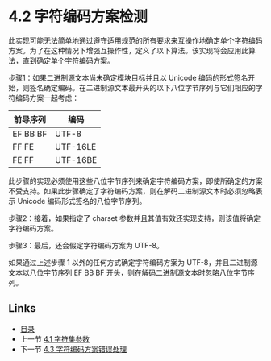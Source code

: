 # 4.2 字符编码方案检测

此实现可能无法简单地通过遵守适用规范的所有要求来互操作地确定单个字符编码方案。为了在这种情况下增强互操作性，定义了以下算法。该实现将会应用此算法，直到确定单个字符编码方案。

步骤1：如果二进制源文本尚未确定模块目标并且以 Unicode 编码的形式签名开始，则签名确定编码。在二进制源文本最开头的以下八位字节序列与它们相应的字符编码方案一起考虑：

| 前导序列     | 编码       |
|----------|----------|
| EF BB BF | UTF-8    |
| FF FE    | UTF-16LE |
| FE FF    | UTF-16BE |

此步骤的实现必须使用这些八位字节序列来确定字符编码方案，即使所确定的方案不受支持。如果此步骤确定了字符编码方案，则在解码二进制源文本时必须忽略表示 Unicode 编码形式签名的八位字节序列。

步骤2：接着，如果指定了 charset 参数并且其值有效还实现支持，则该值将确定字符编码方案。

步骤3：最后，还会假定字符编码方案为 UTF-8。

如果通过上述步骤 1 以外的任何方式确定字符编码方案为 UTF-8，并且二进制源文本以八位字节序列 EF BB BF 开头，则在解码二进制源文本时忽略八位字节序列。

## Links

* [目录](../SUMMARY.md)
* 上一节 [4.1 字符集参数](../Section4/4.1.md)
* 下一节 [4.3 字符编码方案错误处理](../Section4/4.3.md)